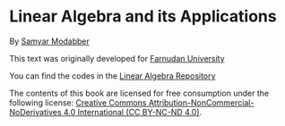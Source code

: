 # Linear Algebra and its Applications

By [Samyar Modabber](https://github.com/samyarmodabber)



This text was originally developed for [Farnudan University](http://farnudan.com)


You can find the codes in the [Linear Algebra Repository](https://github.com/samyarmodabber/linear-algebra)


The contents of this book are licensed for free consumption under the following license:
[Creative Commons Attribution-NonCommercial-NoDerivatives 4.0 International (CC BY-NC-ND 4.0)](https://creativecommons.org/licenses/by-nc-nd/4.0/).

